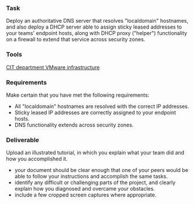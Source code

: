 ### Task
Deploy an authoritative DNS server that resolves "localdomain" hostnames, and also deploy a DHCP server able to assign sticky leased addresses to your teams' endpoint hosts, along with DHCP proxy ("helper") functionality on a firewall to extend that service across security zones.

### Tools
[CIT department VMware infrastructure](/cit470/courseinfo/vSphere)

### Requirements
Make certain that you have met the following requirements:
- All "localdomain" hostnames are resolved with the correct IP addresses.
- Sticky leased IP addresses are correctly assigned to your endpoint hosts.
- DNS functionality extends across security zones.

### Deliverable
Upload an illustrated tutorial, in which you explain what your team did and how you accomplished it.
- your document should be clear enough that one of your peers would be able to follow your instructions and accomplish the same tasks.
- identify any difficult or challenging parts of the project, and clearly explain how you diagnosed and overcame your obstacles.
- include a few cropped screen captures where appropriate.

